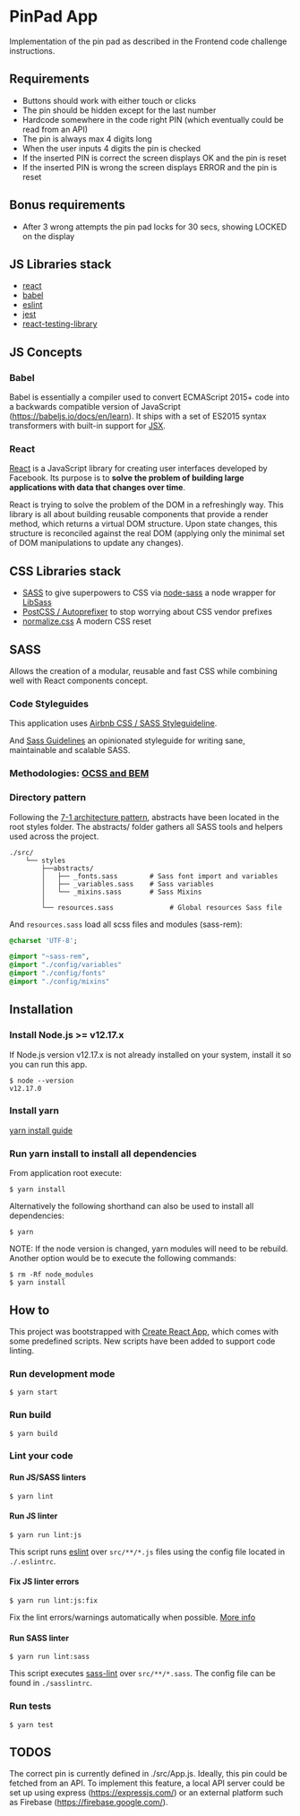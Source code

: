 # PinPad App

Implementation of the pin pad as described in the Frontend code challenge instructions.

## Requirements

- Buttons should work with either touch or clicks
- The pin should be hidden except for the last number
- Hardcode somewhere in the code right PIN (which eventually could be
read from an API)
- The pin is always max 4 digits long
- When the user inputs 4 digits the pin is checked
- If the inserted PIN is correct the screen displays OK and the pin is reset
- If the inserted PIN is wrong the screen displays ERROR and the pin is
reset

## Bonus requirements
- After 3 wrong attempts the pin pad locks for 30 secs, showing LOCKED
on the display


## JS Libraries stack

- [react](https://github.com/facebook/react)
- [babel](https://github.com/babel/babel)
- [eslint](https://github.com/eslint/eslint)
- [jest](https://jestjs.io/)
- [react-testing-library](https://testing-library.com/docs/react-testing-library/intro)


## JS Concepts

### Babel

Babel is essentially a compiler used to convert ECMAScript 2015+ code into a backwards compatible version of JavaScript (https://babeljs.io/docs/en/learn). It ships with a set of ES2015 syntax transformers with built-in support for [JSX](https://jsx.github.io/).

### React

[React](https://github.com/mikechau/react-primer-draft) is a JavaScript library for creating user interfaces developed by Facebook. Its purpose is to **solve the problem of building large applications with data that changes over time**.

React is trying to solve the problem of the DOM in a refreshingly way. This library is all about building reusable components that provide a render method, which returns a virtual DOM structure. Upon state changes, this structure is reconciled against the real DOM (applying only the minimal set of DOM manipulations to update any changes).


## CSS Libraries stack

- [SASS](http://sass-lang.com/) to give superpowers to CSS via [node-sass](https://github.com/sass/node-sass) a node wrapper for [LibSass](https://github.com/sass/libsass)
- [PostCSS / Autoprefixer](https://github.com/postcss/autoprefixer) to stop worrying about CSS vendor prefixes
- [normalize.css](https://necolas.github.io/normalize.css/) A modern CSS reset


## SASS

Allows the creation of a modular, reusable and fast CSS while combining well with React components concept.


### Code Styleguides

This application uses [Airbnb CSS / SASS Styleguideline](https://github.com/airbnb/css).

And [Sass Guidelines](https://sass-guidelin.es/) an opinionated styleguide for writing sane, maintainable and scalable SASS.


### Methodologies: [OCSS and BEM](https://github.com/airbnb/css#oocss-and-bem)


### Directory pattern

Following the [7-1 architecture pattern](http://sass-guidelin.es/#architecture), abstracts have been located in the root styles folder. The abstracts/ folder gathers all SASS tools and helpers used across the project.

```
./src/
	└── styles
        ├──abstracts/
        │   ├── _fonts.sass        # Sass font import and variables
        │   ├── _variables.sass    # Sass variables
        │   └── _mixins.sass       # Sass Mixins
        │
        └── resources.sass              # Global resources Sass file
```

And `resources.sass` load all scss files and modules (sass-rem):

```SASS
@charset 'UTF-8';

@import "~sass-rem",
@import "./config/variables"
@import "./config/fonts"
@import "./config/mixins"

```

## Installation

### Install Node.js >= v12.17.x

If Node.js version v12.17.x is not already installed on your system, install it so you can run this app.

```
$ node --version
v12.17.0
```

### Install yarn

[yarn install guide](https://yarnpkg.com/en/docs/install)

### Run yarn install to install all dependencies

From application root execute:

```
$ yarn install
```

Alternatively the following shorthand can also be used to install all dependencies:

```
$ yarn
```

NOTE: If the node version is changed, yarn modules will need to be rebuild. Another option would be to execute the following commands:

```
$ rm -Rf node_modules
$ yarn install
```


## How to

This project was bootstrapped with [Create React App](https://github.com/facebook/create-react-app), which comes with some predefined scripts. New scripts have been added to support code linting.

### Run development mode

```
$ yarn start
```

### Run build

```
$ yarn build
```

### Lint your code

#### Run JS/SASS linters

```
$ yarn lint
```

#### Run JS linter

```
$ yarn run lint:js
```

This script runs [eslint](https://github.com/eslint/eslint) over `src/**/*.js` files using the config file located in `./.eslintrc`.

#### Fix JS linter errors

```
$ yarn run lint:js:fix
```

Fix the lint errors/warnings automatically when possible. [More info](http://eslint.org/docs/user-guide/command-line-interface#fix)

#### Run SASS linter

```
$ yarn run lint:sass
```

This script executes [sass-lint](https://github.com/sasstools/sass-lint) over `src/**/*.sass`. The config file can be found in `./sasslintrc`.  


### Run tests

```
$ yarn test
```

## TODOS

The correct pin is currently defined in ./src/App.js. Ideally, this pin could be fetched from an API. To implement this feature, a local API server could be set up using express (https://expressjs.com/) or an external platform such as Firebase (https://firebase.google.com/).
